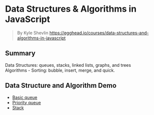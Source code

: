# **Data Structures & Algorithms in JavaScript**
>  By Kyle Shevlin https://egghead.io/courses/data-structures-and-algorithms-in-javascript

## **Summary**
Data Structures: queues, stacks, linked lists, graphs, and trees  
Algorithms - Sorting: bubble, insert, merge, and quick.

## **Data Structure and Algorithm Demo**
- [Basic queue](./queue.js)
- [Priority queue](./priority-queue.js)
- [Stack](./stack.js)